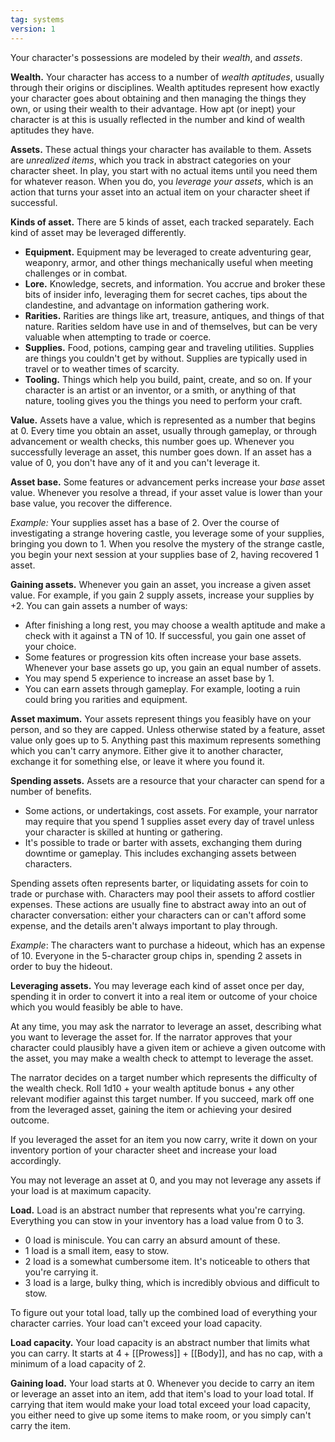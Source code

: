 ```yaml
---
tag: systems
version: 1
---
```


Your character's possessions are modeled by their *wealth*, and *assets*.

**Wealth.** Your character has access to a number of *wealth aptitudes*, usually through their origins or disciplines. Wealth aptitudes represent how exactly your character goes about obtaining and then managing the things they own, or using their wealth to their advantage. How apt (or inept) your character is at this is usually reflected in the number and kind of wealth aptitudes they have.

**Assets.** These actual things your character has available to them. Assets are *unrealized items*, which you track in abstract categories on your character sheet. In play, you start with no actual items until you need them for whatever reason. When you do, you *leverage your assets*, which is an action that turns your asset into an actual item on your character sheet if successful.

**Kinds of asset.** There are 5 kinds of asset, each tracked separately. Each kind of asset may be leveraged differently. 

- **Equipment.** Equipment may be leveraged to create adventuring gear, weaponry, armor, and other things mechanically useful when meeting challenges or in combat.
- **Lore.** Knowledge, secrets, and information. You accrue and broker these bits of insider info, leveraging them for secret caches, tips about the clandestine, and advantage on information gathering work.
- **Rarities.** Rarities are things like art, treasure, antiques, and things of that nature. Rarities seldom have use in and of themselves, but can be very valuable when attempting to trade or coerce.
- **Supplies.** Food, potions, camping gear and traveling utilities. Supplies are things you couldn't get by without. Supplies are typically used in travel or to weather times of scarcity.
- **Tooling.** Things which help you build, paint, create, and so on. If your character is an artist or an inventor, or a smith, or anything of that nature, tooling gives you the things you need to perform your craft.

**Value.** Assets have a value, which is represented as a number that begins at 0. Every time you obtain an asset, usually through gameplay, or through advancement or wealth checks, this number goes up. Whenever you successfully leverage an asset, this number goes down. If an asset has a value of 0, you don't have any of it and you can't leverage it.

**Asset base.** Some features or advancement perks increase your *base* asset value. Whenever you resolve a thread, if your asset value is lower than your base value, you recover the difference.

*Example:* Your supplies asset has a base of 2. Over the course of investigating a strange hovering castle, you leverage some of your supplies, bringing you down to 1. When you resolve the mystery of the strange castle, you begin your next session at your supplies base of 2, having recovered 1 asset.

**Gaining assets.** Whenever you gain an asset, you increase a given asset value. For example, if you gain 2 supply assets, increase your supplies by +2. You can gain assets a number of ways:

- After finishing a long rest, you may choose a wealth aptitude and make a check with it against a TN of 10. If successful, you gain one asset of your choice.
- Some features or progression kits often increase your base assets. Whenever your base assets go up, you gain an equal number of assets.
- You may spend 5 experience to increase an asset base by 1.
- You can earn assets through gameplay. For example, looting a ruin could bring you rarities and equipment.

**Asset maximum.** Your assets represent things you feasibly have on your person, and so they are capped. Unless otherwise stated by a feature, asset value only goes up to 5. Anything past this maximum represents something which you can't carry anymore. Either give it to another character, exchange it for something else, or leave it where you found it.

**Spending assets.** Assets are a resource that your character can spend for a number of benefits.

- Some actions, or undertakings, cost assets. For example, your narrator may require that you spend 1 supplies asset every day of travel unless your character is skilled at hunting or gathering.
- It's possible to trade or barter with assets, exchanging them during downtime or gameplay. This includes exchanging assets between characters.

Spending assets often represents barter, or liquidating assets for coin to trade or purchase with. Characters may pool their assets to afford costlier expenses. These actions are usually fine to abstract away into an out of character conversation: either your characters can or can't afford some expense, and the details aren't always important to play through.

*Example*: The characters want to purchase a hideout, which has an expense of 10. Everyone in the 5-character group chips in, spending 2 assets in order to buy the hideout.

**Leveraging assets.** You may leverage each kind of asset once per day, spending it in order to convert it into a real item or outcome of your choice which you would feasibly be able to have.

At any time, you may ask the narrator to leverage an asset, describing what you want to leverage the asset for. If the narrator approves that your character could plausibly have a given item or achieve a given outcome with the asset, you may make a wealth check to attempt to leverage the asset.

The narrator decides on a target number which represents the difficulty of the wealth check. Roll 1d10 + your wealth aptitude bonus + any other relevant modifier against this target number. If you succeed, mark off one from the leveraged asset, gaining the item or achieving your desired outcome.

If you leveraged the asset for an item you now carry, write it down on your inventory portion of your character sheet and increase your load accordingly.

You may not leverage an asset at 0, and you may not leverage any assets if your load is at maximum capacity.

**Load.** Load is an abstract number that represents what you're carrying. Everything you can stow in your inventory has a load value from 0 to 3.

- 0 load is miniscule. You can carry an absurd amount of these.
- 1 load is a small item, easy to stow.
- 2 load is a somewhat cumbersome item. It's noticeable to others that you're carrying it.
- 3 load is a large, bulky thing, which is incredibly obvious and difficult to stow.

To figure out your total load, tally up the combined load of everything your character carries. Your load can't exceed your load capacity.

**Load capacity.** Your load capacity is an abstract number that limits what you can carry. It starts at 4 + [[Prowess]] + [[Body]], and has no cap, with a minimum of a load capacity of 2.

**Gaining load.** Your load starts at 0. Whenever you decide to carry an item or leverage an asset into an item, add that item's load to your load total. If carrying that item would make your load total exceed your load capacity, you either need to give up some items to make room, or you simply can't carry the item.
